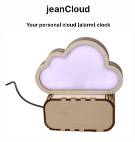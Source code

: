 <p align="center">
<h1 align="center">jeanCloud</h1>
<h3 align="center">Your personal cloud (alarm) clock</h3>
</p>

<p align="center">
<img src="https://raw.githubusercontent.com/oberlab/jeanCloud/main/img/jean.png" width="400"/>

</p>
<br>
<br>
